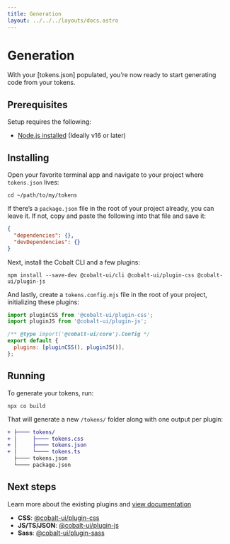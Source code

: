 ```yaml
---
title: Generation
layout: ../../../layouts/docs.astro
---
```


# Generation

With your [tokens.json] populated, you’re now ready to start generating code from your tokens.

## Prerequisites

Setup requires the following:

- [Node.js installed](https://nodejs.org) (Ideally v16 or later)

## Installing

Open your favorite terminal app and navigate to your project where `tokens.json` lives:

```
cd ~/path/to/my/tokens
```

If there’s a `package.json` file in the root of your project already, you can leave it. If not, copy and paste the following into that file and save it:

```json
{
  "dependencies": {},
  "devDependencies": {}
}
```

Next, install the Cobalt CLI and a few plugins:

```
npm install --save-dev @cobalt-ui/cli @cobalt-ui/plugin-css @cobalt-ui/plugin-js
```

And lastly, create a `tokens.config.mjs` file in the root of your project, initializing these plugins:

```js
import pluginCSS from '@cobalt-ui/plugin-css';
import pluginJS from '@cobalt-ui/plugin-js';

/** @type import('@cobalt-ui/core').Config */
export default {
  plugins: [pluginCSS(), pluginJS()],
};
```

## Running

To generate your tokens, run:

```
npx co build
```

That will generate a new `/tokens/` folder along with one output per plugin:

```diff
+ ├──── tokens/
+ │     ├──── tokens.css
+ │     ├──── tokens.json
+ │     └──── tokens.ts
  ├──── tokens.json
  └──── package.json
```

## Next steps

Learn more about the existing plugins and [view documentation](docs/plugins)

- **CSS**: [@cobalt-ui/plugin-css](/docs/plugins/css)
- **JS/TS/JSON**: [@cobalt-ui/plugin-js](/docs/plugins/js)
- **Sass**: [@cobalt-ui/plugin-sass](/docs/plugins/sass)
